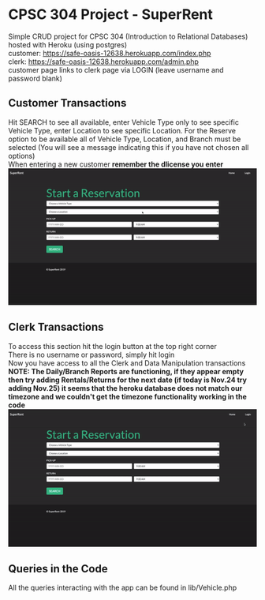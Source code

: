 # CPSC 304 Project - SuperRent
Simple CRUD project for CPSC 304 (Introduction to Relational Databases)<br>
hosted with Heroku (using postgres) <br>
customer: https://safe-oasis-12638.herokuapp.com/index.php <br>
clerk: https://safe-oasis-12638.herokuapp.com/admin.php <br>
customer page links to clerk page via LOGIN (leave username and password blank)<br>

## Customer Transactions
Hit SEARCH to see all available, enter Vehicle Type only to see specific Vehicle Type, enter Location to see specific Location.
For the Reserve option to be available all of Vehicle Type, Location, and Branch must be selected (You will see a message indicating this if you have not chosen all options)  
When entering a new customer **remember the dlicense you enter**
<img src="customer.gif">

## Clerk Transactions
To access this section hit the login button at the top right corner  
There is no username or password, simply hit login  
Now you have access to all the Clerk and Data Manipulation transactions  
**NOTE: The Daily/Branch Reports are functioning, if they appear empty then try adding Rentals/Returns for the next date (if today is Nov.24 try adding Nov.25) it seems that the heroku database does not match our timezone and we couldn't get the timezone functionality working in the code** <br>
<img src="clerk.gif">

## Queries in the Code  
All the queries interacting with the app can be found in lib/Vehicle.php  
